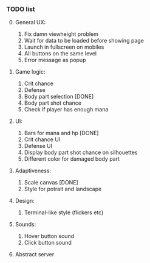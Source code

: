 ### TODO list

0. General UX:
	1) Fix damn viewheight problem 
	2) Wait for data to be loaded before showing page
	3) Launch in fullscreen on mobiles
	4) All buttons on the same level
	5) Error message as popup

1. Game logic: 
	1) Crit chance
	2) Defense 
	3) Body part selection [DONE]
	4) Body part shot chance
	5) Check if player has enough mana
	
2. UI:
	1) Bars for mana and hp [DONE]
	2) Crit chance UI
	3) Defense UI
	4) Display body part shot chance on silhouettes
	5) Different color for damaged body part

3. Adaptiveness:
	1) Scale canvas [DONE]
	2) Style for potrait and landscape
	
4. Design:
	1) Terminal-like style (flickers etc)
	
5. Sounds:
	1) Hover button sound
	2) Click button sound

6. Abstract server
